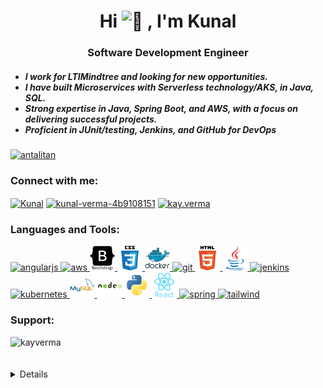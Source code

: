 <h1 align="center">Hi  <img src="https://gist.githubusercontent.com/arunprakashpj/48aa20057048b46c6f9ba9d114a8b76f/raw/69a9d496f651091a509ea8d9913c4aef5c419afb/Hi.gif" width="32px" alt="👋"> , I'm Kunal</h1>
<h3 align="center">   Software Development Engineer</h3>
<h5><ul><li>I work for LTIMindtree and looking for new opportunities.</li> <li>I have built Microservices with Serverless technology/AKS, in Java, SQL.</li><li>Strong expertise in Java, Spring Boot, and AWS, with a focus on delivering successful projects.</li><li>Proficient in JUnit/testing, Jenkins, and GitHub for DevOps</li></ul></h5>

<p align="left"> <a href="https://twitter.com/kayvermaa" target="blank"><img src= "https://img.shields.io/twitter/follow/kunal?logo=twitter&style=for-the-badge" alt="antalitan" /></a> </p>

<h3 align="left">Connect with me:</h3>
<p align="left">
<a href="https://twitter.com/kayvermaa" target="blank"><img align="center" src="https://raw.githubusercontent.com/rahuldkjain/github-profile-readme-generator/master/src/images/icons/Social/twitter.svg" alt="Kunal" height="30" width="40" /></a>
<a href="https://linkedin.com/in/kunal-verma-4b9108151" target="blank"><img align="center" src="https://raw.githubusercontent.com/rahuldkjain/github-profile-readme-generator/master/src/images/icons/Social/linked-in-alt.svg" alt="kunal-verma-4b9108151" height="30" width="40" /></a>
<a href="https://www.instagram.com/kay.verma/" target="blank"><img align="center" src="https://raw.githubusercontent.com/rahuldkjain/github-profile-readme-generator/master/src/images/icons/Social/instagram.svg" alt="kay.verma" height="30" width="40" /></a>
</p>

<h3 align="left">Languages and Tools:</h3>
<p align="left"> <a href="https://angular.io" target="_blank" rel="noreferrer"> <img src="https://avatars.githubusercontent.com/u/89942104" alt="angularjs" width="40" height="40"/> </a> <a href="https://aws.amazon.com" target="_blank" rel="noreferrer"> <img src="https://avatars.githubusercontent.com/u/2232217" alt="aws" width="40" height="40"/> </a> <a href="https://getbootstrap.com" target="_blank" rel="noreferrer"> <img src="https://raw.githubusercontent.com/devicons/devicon/master/icons/bootstrap/bootstrap-plain-wordmark.svg" alt="bootstrap" width="40" height="40"/> </a> <a href="https://www.w3schools.com/css/" target="_blank" rel="noreferrer"> <img src="https://raw.githubusercontent.com/devicons/devicon/master/icons/css3/css3-original-wordmark.svg" alt="css3" width="40" height="40"/> </a> <a href="https://www.docker.com/" target="_blank" rel="noreferrer"> <img src="https://raw.githubusercontent.com/devicons/devicon/master/icons/docker/docker-original-wordmark.svg" alt="docker" width="40" height="40"/> </a> <a href="https://git-scm.com/" target="_blank" rel="noreferrer"> <img src="https://www.vectorlogo.zone/logos/git-scm/git-scm-icon.svg" alt="git" width="40" height="40"/> </a> <a href="https://www.w3.org/html/" target="_blank" rel="noreferrer"> <img src="https://raw.githubusercontent.com/devicons/devicon/master/icons/html5/html5-original-wordmark.svg" alt="html5" width="40" height="40"/> </a> <a href="https://www.java.com" target="_blank" rel="noreferrer"> <img src="https://raw.githubusercontent.com/devicons/devicon/master/icons/java/java-original.svg" alt="java" width="40" height="40"/> </a> <a href="https://www.jenkins.io" target="_blank" rel="noreferrer"> <img src="https://www.vectorlogo.zone/logos/jenkins/jenkins-icon.svg" alt="jenkins" width="40" height="40"/> </a> <a href="https://kubernetes.io" target="_blank" rel="noreferrer"> <img src="https://www.vectorlogo.zone/logos/kubernetes/kubernetes-icon.svg" alt="kubernetes" width="40" height="40"/> </a> <a href="https://www.mysql.com/" target="_blank" rel="noreferrer"> <img src="https://raw.githubusercontent.com/devicons/devicon/master/icons/mysql/mysql-original-wordmark.svg" alt="mysql" width="40" height="40"/> </a> <a href="https://nodejs.org" target="_blank" rel="noreferrer"> <img src="https://raw.githubusercontent.com/devicons/devicon/master/icons/nodejs/nodejs-original-wordmark.svg" alt="nodejs" width="40" height="40"/> </a> <a href="https://www.python.org" target="_blank" rel="noreferrer"> <img src="https://raw.githubusercontent.com/devicons/devicon/master/icons/python/python-original.svg" alt="python" width="40" height="40"/> </a> <a href="https://reactjs.org/" target="_blank" rel="noreferrer"> <img src="https://raw.githubusercontent.com/devicons/devicon/master/icons/react/react-original-wordmark.svg" alt="react" width="40" height="40"/> </a> <a href="https://spring.io/" target="_blank" rel="noreferrer"> <img src="https://www.vectorlogo.zone/logos/springio/springio-icon.svg" alt="spring" width="40" height="40"/> </a> <a href="https://tailwindcss.com/" target="_blank" rel="noreferrer"> <img src="https://www.vectorlogo.zone/logos/tailwindcss/tailwindcss-icon.svg" alt="tailwind" width="40" height="40"/> </a> </p>

<h3 align="left">Support:</h3>
<p><a href="https://ko-fi.com/kayverma"> <img align="left" src="https://cdn.ko-fi.com/cdn/kofi3.png?v=3" height="50" width="210" alt="kayverma" /></a></p>
<br><br><br><details>
<div>
<p><img align="center" src="https://github-readme-stats.vercel.app/api?username=kay-verma&show_icons=true&locale=en" alt="kay-verma"/>
</p><p>
<img align="center" src="https://github-readme-streak-stats.herokuapp.com/?user=kay-verma&" alt="kay-verma" /></p>
</div></details>
